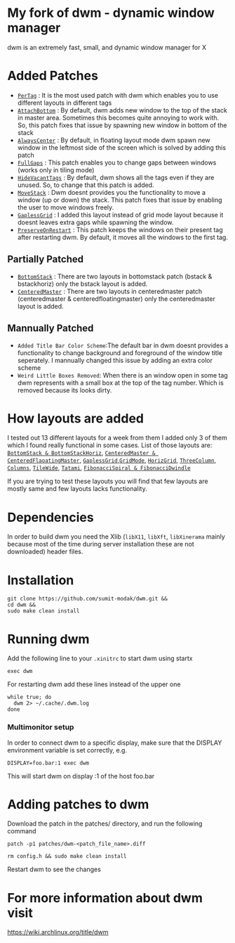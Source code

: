 # My fork of dwm - dynamic window manager
dwm is an extremely fast, small, and dynamic window manager for X

# Added Patches
- [`PerTag`](https://dwm.suckless.org/patches/pertag/) : It is the most used patch with dwm which enables you to use different layouts in different tags
- [`AttachBottom`](https://dwm.suckless.org/patches/attachbottom/) : By default, dwm adds new window to the top of the stack in master area. Sometimes this becomes quite annoying to work with. So, this patch fixes that issue by spawning new window in bottom of the stack
- [`AlwaysCenter`](https://dwm.suckless.org/patches/alwayscenter/) : By default, in floating layout mode dwm spawn new window in the leftmost side of the screen which is solved by adding this patch
- [`FullGaps`](https://dwm.suckless.org/patches/fullgaps/) : This patch enables you to change gaps between windows (works only in tiling mode)
- [`HideVacantTags`](https://dwm.suckless.org/patches/hide_vacant_tags/) : By default, dwm shows all the tags even if they are unused. So, to change that this patch is added.
- [`MoveStack`](https://dwm.suckless.org/patches/movestack/) : Dwm doesnt provides you the functionality to move a window (up or down) the stack. This patch fixes that issue by enabling the user to move windows freely.
- [`GaplessGrid`](https://dwm.suckless.org/patches/gaplessgrid/) : I added this layout instead of grid mode layout because it doesnt leaves extra gaps while spawning the window.
- [`PreserveOnRestart`](https://dwm.suckless.org/patches/preserveonrestart/) : This patch keeps the windows on their present tag after restarting dwm. By default, it moves all the windows to the first tag.

## Partially Patched
- [`BottomStack`](https://dwm.suckless.org/patches/bottomstack/) : There are two layouts in bottomstack patch (bstack & bstackhoriz) only the bstack layout is added.
- [`CenteredMaster`](https://dwm.suckless.org/patches/centeredmaster/) : There are two layouts in centeredmaster patch (centeredmaster & centeredfloatingmaster) only the centeredmaster layout is added.

## Mannually Patched
- `Added Title Bar Color Scheme`:The default bar in dwm doesnt provides a functionality to change background and foreground of the window title seperately. I mannually changed this issue by adding an extra color scheme
- `Weird Little Boxes Removed`: When there is an window open in some tag dwm represents with a small box at the top of the tag number. Which is removed because its looks dirty.

# How layouts are added
I tested out 13 different layouts for a week from them I added only 3 of them which I found really functional in some cases. List of those layouts are: [`BottomStack & BottomStackHoriz`](https://dwm.suckless.org/patches/bottomstack/), [`CenteredMaster & CenteredFlaoatingMaster`](https://dwm.suckless.org/patches/centeredmaster/), [`GaplessGrid`](https://dwm.suckless.org/patches/gaplessgrid/),[`GridMode`](https://dwm.suckless.org/patches/gridmode/), [`HorizGrid`](https://dwm.suckless.org/patches/horizgrid/), [`ThreeColumn`](https://dwm.suckless.org/patches/three-column/), [`Columns`](https://dwm.suckless.org/patches/columns/), [`TileWide`](https://dwm.suckless.org/patches/tilewide/), [`Tatami`](https://dwm.suckless.org/patches/tatami/), [`FibonacciSpiral & FibonacciDwindle`](https://dwm.suckless.org/patches/fibonacci/)

If you are trying to test these layouts you will find that few layouts are mostly same and few layouts lacks functionality.

# Dependencies
In order to build dwm you need the Xlib (`libX11`, `libXft`, `libXinerama` mainly because most of the time during server installation these are not downloaded) header files.

# Installation
```
git clone https://github.com/sumit-modak/dwm.git &&
cd dwm &&
sudo make clean install
```

# Running dwm
Add the following line to your `.xinitrc` to start dwm using startx
```
exec dwm
```
For restarting dwm add these lines instead of the upper one
```
while true; do
  dwm 2> ~/.cache/.dwm.log
done
```
### Multimonitor setup
In order to connect dwm to a specific display, make sure that the DISPLAY environment variable is set correctly, e.g.
```
DISPLAY=foo.bar:1 exec dwm
```
This will start dwm on display :1 of the host foo.bar

# Adding patches to dwm
Download the patch in the patches/ directory, and run the following command
```
patch -p1 patches/dwm-<patch_file_name>.diff
```
```
rm config.h && sudo make clean install
```
Restart dwm to see the changes

# For more information about dwm visit
https://wiki.archlinux.org/title/dwm
